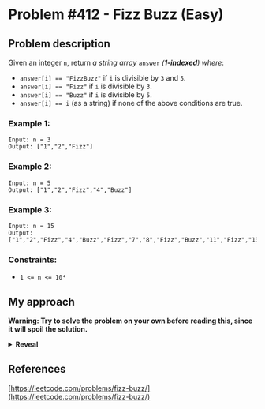 # Problem #412 - Fizz Buzz (Easy)

## Problem description

Given an integer `n`, return _a string array_ `answer` _(**1-indexed**) where_:

-   `answer[i] == "FizzBuzz"` if `i` is divisible by `3` and `5`.
-   `answer[i] == "Fizz"` if `i` is divisible by `3`.
-   `answer[i] == "Buzz"` if `i` is divisible by `5`.
-   `answer[i] == i` (as a string) if none of the above conditions are true.

### Example 1:

```
Input: n = 3
Output: ["1","2","Fizz"]
```

### Example 2:

```
Input: n = 5
Output: ["1","2","Fizz","4","Buzz"]
```

### Example 3:

```
Input: n = 15
Output: ["1","2","Fizz","4","Buzz","Fizz","7","8","Fizz","Buzz","11","Fizz","13","14","FizzBuzz"]
```

### Constraints:

-   `1 <= n <= 10⁴`

## My approach

**Warning: Try to solve the problem on your own before reading this, since it will spoil the solution.**

<details>
  <summary><b>Reveal</b></summary>
  There are two approaches I will cover here, both of them should be very similar in terms of performance and memory usage (they both have the same time and space complexity).
  <p>
    
  <details>
  <summary>First approach</summary>

This approach is the more classic one in my opinion. You create an empty string, then if the number is divisible by 3 you append "Fizz" to the string, and if the number is divisible by 5 you append "Buzz" (in this order, since it gives you "FizzBuzz" when the number is divisible by 15). Then if the string is not empty, you push it to the array, else you push the string version of the number (because the number can't be divisible by 3 or 5, because if it was, it wouldn't be empty). _This approach is named "classic" in the table below._

  </details>
    
  <details>
  <summary>Second approach</summary>

This approach makes use of the match statement, where you match the results of taking the remainder of the number divided by 3 and by 5. If both of the results are 0 (the number is divisible by both 3 and 5) you append "FizzBuzz" to the answer array, else if the first result is 0 (the number is divisible by 3, but not 5) you append "Fizz", else if the second result is 0 (the number is divisible by 5, but not 3) you append "Buzz" and if you pass all of this, you append the string version of the number, since the number is not divisible by neither 3 nor 5. _This approach is named "matching" in the table below._

  </details>

  <p>
    
  |          Implementation         | Time complexity | Space complexity |                        Runtime                       |                     Memory Usage                     |
  | :-----------------------------: | :-------------: | :--------------: | :--------------------------------------------------: | :--------------------------------------------------: |
  |     [Rust (classic)](https://github.com/Pandicon/leetcode/tree/main/problems/algorithms/0412/Rust/solution_classic.rs)     |       O(N)      |       O(N)       | 0 ms, faster than 100.00% of Rust online submissions | 2.6 MB, less than 80.67% of Rust online submissions |
  |       [Rust (matching)](https://github.com/Pandicon/leetcode/tree/main/problems/algorithms/0412/Rust/solution_matching.rs)      |       O(N)      |       O(N)       | 1 ms, faster than 72.67% of Rust online submissions |  2.6 MB, less than 80.67% of Rust online submissions |
</details>

## References

[https://leetcode.com/problems/fizz-buzz/](https://leetcode.com/problems/fizz-buzz/)
